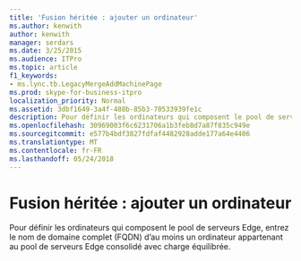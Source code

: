 ```yaml
---
title: 'Fusion héritée : ajouter un ordinateur'
ms.author: kenwith
author: kenwith
manager: serdars
ms.date: 3/25/2015
ms.audience: ITPro
ms.topic: article
f1_keywords:
- ms.lync.tb.LegacyMergeAddMachinePage
ms.prod: skype-for-business-itpro
localization_priority: Normal
ms.assetid: 3dbf1649-3a4f-488b-85b3-70533939fe1c
description: Pour définir les ordinateurs qui composent le pool de serveurs Edge, entrez le nom de domaine complet (FQDN) d’au moins un ordinateur appartenant au pool de serveurs Edge consolidé avec charge équilibrée.
ms.openlocfilehash: 30969003f6c6231706a1b3feb8d7a87f835c949e
ms.sourcegitcommit: e577b4bdf3827fdfaf4482928adde177a64e4406
ms.translationtype: MT
ms.contentlocale: fr-FR
ms.lasthandoff: 05/24/2018
---
```

# <a name="legacy-merge-add-machine"></a>Fusion héritée : ajouter un ordinateur
 
Pour définir les ordinateurs qui composent le pool de serveurs Edge, entrez le nom de domaine complet (FQDN) d’au moins un ordinateur appartenant au pool de serveurs Edge consolidé avec charge équilibrée. 
  

